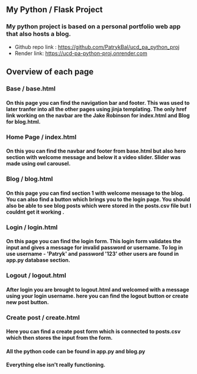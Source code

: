 ## My Python / Flask Project

### My python project is based on a personal portfolio web app that also hosts a blog.

* Github repo link : https://github.com/PatrykBal/ucd_pa_python_proj
* Render link: https://ucd-pa-python-proj.onrender.com

## Overview of each page

### Base / base.html

#### On this page you can find the navigation bar and footer. This was used to later tranfer into all the other pages using jinja templating. The only href link working on the navbar are the Jake Robinson for index.html and Blog for blog.html.

### Home Page / index.html

#### On this you can find the navbar and footer from base.html but also hero section with welcome message and below it a video slider. Slider was made using owl carousel.

### Blog / blog.html 

#### On this page you can find section 1 with welcome message to the blog. You can also find a button which brings you to the login page. You should also be able to see blog posts which were stored in the posts.csv file but I couldnt get  it working .

### Login / login.html

#### On this page you can find the login form. This login form validates the input and gives a message for invalid password or username. To log in use username - 'Patryk' and password '123' other users are found in app.py database section.

### Logout / logout.html

####  After login you are brought to logout.html and welcomed with a message using your login username. here you can find the logout button or create new post button.

### Create post / create.html

#### Here you can find a create post form which is connected to posts.csv which then stores the input from the form.

#### All the python code can be found in app.py and blog.py

#### Everything else isn't really functioning. 